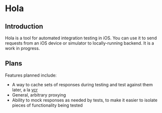 # Hola

## Introduction

Hola is a tool for automated integration testing in iOS. You can use it to send requests from an iOS device or simulator to locally-running backend. It is a work in progress.

## Plans

Features planned include: 

* A way to cache sets of responses during testing and test against them later, a la [vcr](https://github.com/vcr/vcr)
* General, arbitrary proxying
* Ability to mock responses as needed by tests, to make it easier to isolate pieces of functionality being tested
